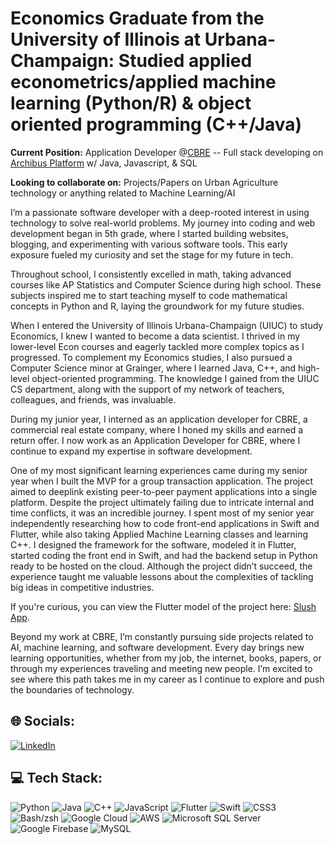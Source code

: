 
# Economics Graduate from the University of Illinois at Urbana-Champaign: Studied applied econometrics/applied machine learning (Python/R) & object oriented programming (C++/Java)
**Current Position:** Application Developer @[CBRE](https://www.cbre.com/) -- Full stack developing on [Archibus Platform](https://archibus.com/) w/ Java, Javascript, & SQL 

**Looking to collaborate on:** Projects/Papers on Urban Agriculture technology or anything related to Machine Learning/AI


I’m a passionate software developer with a deep-rooted interest in using technology to solve real-world problems. My journey into coding and web development began in 5th grade, where I started building websites, blogging, and experimenting with various software tools. This early exposure fueled my curiosity and set the stage for my future in tech.

Throughout school, I consistently excelled in math, taking advanced courses like AP Statistics and Computer Science during high school. These subjects inspired me to start teaching myself to code mathematical concepts in Python and R, laying the groundwork for my future studies.

When I entered the University of Illinois Urbana-Champaign (UIUC) to study Economics, I knew I wanted to become a data scientist. I thrived in my lower-level Econ courses and eagerly tackled more complex topics as I progressed. To complement my Economics studies, I also pursued a Computer Science minor at Grainger, where I learned Java, C++, and high-level object-oriented programming. The knowledge I gained from the UIUC CS department, along with the support of my network of teachers, colleagues, and friends, was invaluable.

During my junior year, I interned as an application developer for CBRE, a commercial real estate company, where I honed my skills and earned a return offer. I now work as an Application Developer for CBRE, where I continue to expand my expertise in software development.

One of my most significant learning experiences came during my senior year when I built the MVP for a group transaction application. The project aimed to deeplink existing peer-to-peer payment applications into a single platform. Despite the project ultimately failing due to intricate internal and time conflicts, it was an incredible journey. I spent most of my senior year independently researching how to code front-end applications in Swift and Flutter, while also taking Applied Machine Learning classes and learning C++. I designed the framework for the software, modeled it in Flutter, started coding the front end in Swift, and had the backend setup in Python ready to be hosted on the cloud. Although the project didn’t succeed, the experience taught me valuable lessons about the complexities of tackling big ideas in competitive industries.

If you're curious, you can view the Flutter model of the project here: [Slush App](https://slush-towtew.flutterflow.app/).

Beyond my work at CBRE, I’m constantly pursuing side projects related to AI, machine learning, and software development. Every day brings new learning opportunities, whether from my job, the internet, books, papers, or through my experiences traveling and meeting new people. I’m excited to see where this path takes me in my career as I continue to explore and push the boundaries of technology.


## 🌐 Socials:
[![LinkedIn](https://img.shields.io/badge/LinkedIn-%230077B5.svg?logo=linkedin&logoColor=white)](https://www.linkedin.com/in/aidan-lynde-1b97a31b4/)

## 💻 Tech Stack:
![Python](https://img.shields.io/badge/python-3670A0?style=for-the-badge&logo=python&logoColor=ffdd54) 
![Java](https://img.shields.io/badge/java-%23ED8B00.svg?style=for-the-badge&logo=java&logoColor=white) 
![C++](https://img.shields.io/badge/c++-%2300599C.svg?style=for-the-badge&logo=c%2B%2B&logoColor=white) 
![JavaScript](https://img.shields.io/badge/javascript-%23323330.svg?style=for-the-badge&logo=javascript&logoColor=%23F7DF1E) 
![Flutter](https://img.shields.io/badge/Flutter-%2302569B.svg?style=for-the-badge&logo=Flutter&logoColor=white) 
![Swift](https://img.shields.io/badge/swift-F54A2A?style=for-the-badge&logo=swift&logoColor=white) 
![CSS3](https://img.shields.io/badge/css3-%231572B6.svg?style=for-the-badge&logo=css3&logoColor=white) 
![Bash/zsh](https://img.shields.io/badge/Bash-zsh-%23121011.svg?style=for-the-badge&logo=gnu-bash&logoColor=white) 
![Google Cloud](https://img.shields.io/badge/Google%20Cloud-%234285F4.svg?style=for-the-badge&logo=google-cloud&logoColor=white) 
![AWS](https://img.shields.io/badge/AWS-%23FF9900.svg?style=for-the-badge&logo=amazon-aws&logoColor=white) 
![Microsoft SQL Server](https://img.shields.io/badge/Microsoft%20SQL%20Server-CC2927?style=for-the-badge&logo=microsoft%20sql%20server&logoColor=white) 
![Google Firebase](https://img.shields.io/badge/Firebase-%23039BE5.svg?style=for-the-badge&logo=firebase) 
![MySQL](https://img.shields.io/badge/mysql-%2300f.svg?style=for-the-badge&logo=mysql&logoColor=white) 
